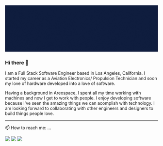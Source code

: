 <!--
**GLRJr/GLRJr** is a ✨ _special_ ✨ repository because its `README.md` (this file) appears on your GitHub profile.

Here are some ideas to get you started:

- 🔭 I’m currently working on ...
- 🌱 I’m currently learning ...
- 👯 I’m looking to collaborate on ...
- 🤔 I’m looking for help with ...
- 💬 Ask me about ...
- 📫 How to reach me: ...
- 😄 Pronouns: ...
- ⚡ Fun fact: ...
-->
<img src="github-readme-images/Blue Illustrated Technology General LinkedIn Banner.gif" alt="banner"></img>

### Hi there 👋
I am a Full Stack Software Engineer based in Los Angeles, California. I started my career as a Aviation Electronics/ Propulsion Technician and soon my love of hardware developed into a love of software.

Having a background in Areospace, I spent all my time working with machines and now I get to work with people. I enjoy developing software because I've seen the amazing things we can acomplish with technology. I am looking forward to collaborating with other engineers and designers to build things people love.
<hr>

<!-- ![GLR's GitHub stats](https://github-readme-stats.vercel.app/api?username=GLRJr&count_private=true&show_icons=true)

[![Top Langs](https://github-readme-stats.vercel.app/api/top-langs/?username=GLRJr)](https://github.com/GLRJr/github-readme-stats) -->

<!-- <hr> -->
 📫 How to reach me: ...
</br>

<span>
 <a>
    <a href="mailto:atigrouse@gmail.com" target="blank"><img src="https://img.shields.io/badge/Gmail-D14836?style=for-the-badge&logo=gmail&logoColor=white"></a>
    <a href="https://www.linkedin.com/in/garylrouse/" target="blank"><img src="https://img.shields.io/badge/LinkedIn-0077B5?style=for-the-badge&logo=linkedin&logoColor=white"/></a>
   </a>
    <a href="https://github.com/GLRJr" target="blank"><img src="https://img.shields.io/badge/GitHub-100000?style=for-the-badge&logo=github&logoColor=violet"/>
    </a>
    
</span>
